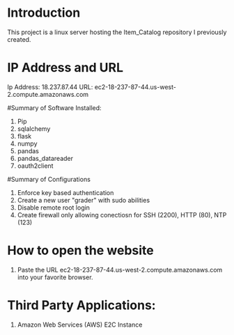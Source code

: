 # Introduction
This project is a linux server hosting the Item_Catalog repository I previously created. 


# IP Address and URL 
Ip Address: 18.237.87.44
URL: ec2-18-237-87-44.us-west-2.compute.amazonaws.com

#Summary of Software Installed: 
1. Pip
2. sqlalchemy
3. flask
4. numpy
5. pandas
6. pandas_datareader 
7. oauth2client 

#Summary of Configurations 
1. Enforce key based authentication 
2. Create a new user "grader" with sudo abilities 
3. Disable remote root login 
4. Create firewall only allowing conectiosn for SSH (2200), HTTP (80), NTP (123)


# How to open the website
1. Paste the URL ec2-18-237-87-44.us-west-2.compute.amazonaws.com into your favorite browser. 

# Third Party Applications: 
1. Amazon Web Services (AWS) E2C Instance